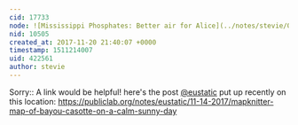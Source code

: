 ```yaml
---
cid: 17733
node: ![Mississippi Phosphates: Better air for Alice](../notes/stevie/05-23-2014/mississippi-phosphates-better-air-for-alice)
nid: 10505
created_at: 2017-11-20 21:40:07 +0000
timestamp: 1511214007
uid: 422561
author: stevie
---
```


Sorry:: A link would be helpful! here's the post [@eustatic](/profile/eustatic) put up recently on this location: https://publiclab.org/notes/eustatic/11-14-2017/mapknitter-map-of-bayou-casotte-on-a-calm-sunny-day 